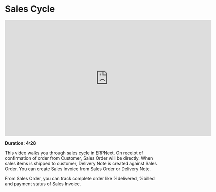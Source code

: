 <!-- add-breadcrumbs -->
# Sales Cycle

<iframe width="660" height="371" src="https://www.youtube.com/embed/7AMq4lqkN4A" frameborder="0" allowfullscreen></iframe>

**Duration: 4:28**

This video walks you through sales cycle in ERPNext. On receipt of confirmation of order from Customer, Sales Order will be directly. When sales items is shipped to customer, Delivery Note is created against Sales Order. You can create Sales Invoice from Sales Order or Delivery Note.

From Sales Order, you can track complete order like %delivered, %billed and payment status of Sales Invoice.
